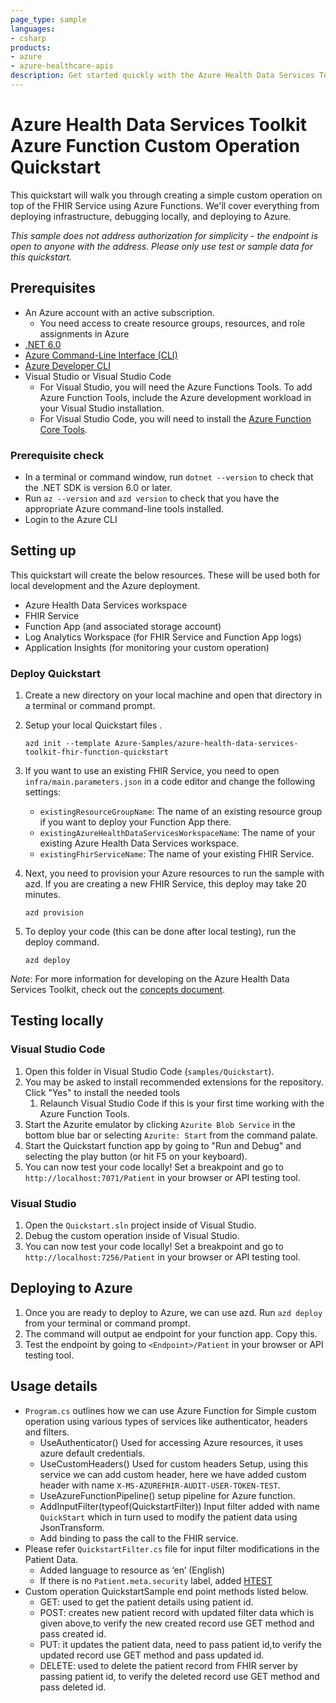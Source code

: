 ```yaml
---
page_type: sample
languages:
- csharp
products:
- azure
- azure-healthcare-apis
description: Get started quickly with the Azure Health Data Services Toolkit on Azure Functions
---
```

# Azure Health Data Services Toolkit Azure Function Custom Operation Quickstart

This quickstart will walk you through creating a simple custom operation on top of the FHIR Service using Azure Functions. We'll cover everything from deploying infrastructure, debugging locally, and deploying to Azure.

*This sample does not address authorization for simplicity - the endpoint is open to anyone with the address. Please only use test or sample data for this quickstart.*

## Prerequisites

- An Azure account with an active subscription.
  - You need access to create resource groups, resources, and role assignments in Azure
- [.NET 6.0](https://dotnet.microsoft.com/download)
- [Azure Command-Line Interface (CLI)](https://docs.microsoft.com/cli/azure/install-azure-cli)
- [Azure Developer CLI](https://docs.microsoft.com/azure/developer/azure-developer-cli/get-started?tabs=bare-metal%2Cwindows&pivots=programming-language-csharp#prerequisites)
- Visual Studio or Visual Studio Code
  - For Visual Studio, you will need the Azure Functions Tools. To add Azure Function Tools, include the Azure development workload in your Visual Studio installation.
  - For Visual Studio Code, you will need to install the [Azure Function Core Tools](https://docs.microsoft.com/azure/azure-functions/functions-run-local?tabs=v4%2Cwindows%2Ccsharp%2Cportal%2Cbash#install-the-azure-functions-core-tools).

### Prerequisite check

- In a terminal or command window, run `dotnet --version` to check that the .NET SDK is version 6.0 or later.
- Run `az --version` and `azd version` to check that you have the appropriate Azure command-line tools installed.
- Login to the Azure CLI

## Setting up

This quickstart will create the below resources. These will be used both for local development and the Azure deployment.

- Azure Health Data Services workspace
- FHIR Service
- Function App (and associated storage account)
- Log Analytics Workspace (for FHIR Service and Function App logs)
- Application Insights (for monitoring your custom operation)

### Deploy Quickstart

1. Create a new directory on your local machine and open that directory in a terminal or command prompt.
2. Setup your local Quickstart files .

    ```dotnetcli
    azd init --template Azure-Samples/azure-health-data-services-toolkit-fhir-function-quickstart
    ```

3. If you want to use an existing FHIR Service, you need to open `infra/main.parameters.json` in a code editor and change the following settings:

    - `existingResourceGroupName`: The name of an existing resource group if you want to deploy your Function App there.
    - `existingAzureHealthDataServicesWorkspaceName`: The name of your existing Azure Health Data Services workspace.
    - `existingFhirServiceName`: The name of your existing FHIR Service.

4. Next, you need to provision your Azure resources to run the sample with azd. If you are creating a new FHIR Service, this deploy may take 20 minutes.

    ```dotnetcli
    azd provision
    ```

5. To deploy your code (this can be done after local testing), run the deploy command.

    ```dotnetcli
    azd deploy
    ```

*Note*: For more information for developing on the Azure Health Data Services Toolkit, check out the [concepts document](https://github.com/microsoft/azure-health-data-services-toolkit/blob/main/docs/concepts.md).

## Testing locally

### Visual Studio Code

1. Open this folder in Visual Studio Code (`samples/Quickstart`).
2. You may be asked to install recommended extensions for the repository. Click "Yes" to install the needed tools
    1. Relaunch Visual Studio Code if this is your first time working with the Azure Function Tools.
3. Start the Azurite emulator by clicking `Azurite Blob Service` in the bottom blue bar or selecting `Azurite: Start` from the command palate.
4. Start the Quickstart function app by going to "Run and Debug" and selecting the play button (or hit F5 on your keyboard).
5. You can now test your code locally! Set a breakpoint and go to `http://localhost:7071/Patient` in your browser or API testing tool.

### Visual Studio

1. Open the `Quickstart.sln` project inside of Visual Studio.
2. Debug the custom operation inside of Visual Studio.
3. You can now test your code locally! Set a breakpoint and go to `http://localhost:7256/Patient` in your browser or API testing tool.

## Deploying to Azure

1. Once you are ready to deploy to Azure, we can use azd. Run `azd deploy` from your terminal or command prompt.
2. The command will output ae endpoint for your function app. Copy this.
3. Test the endpoint by going to `<Endpoint>/Patient` in your browser or API testing tool.

## Usage details

- `Program.cs` outlines how we can use Azure Function for Simple custom operation using various types of services like authenticator, headers and filters.
  - UseAuthenticator() Used for accessing Azure resources, it uses azure default credentials.
  - UseCustomHeaders()  Used  for custom headers Setup, using this service we can add custom header, here we have added custom header with name `X-MS-AZUREFHIR-AUDIT-USER-TOKEN-TEST`.
  - UseAzureFunctionPipeline() setup pipeline for Azure function.
  - AddInputFilter(typeof(QuickstartFilter)) Input filter added with name `QuickStart` which in turn used to modify the patient data using JsonTransform.
  - Add binding to pass the call to the FHIR service.
- Please refer `QuickstartFilter.cs` file for input filter modifications in the Patient Data.
  - Added language to resource as ‘en’ (English)
  - If there is no `Patient.meta.security` label, added [HTEST](https://www.hl7.org/fhir/resource-definitions.html#Meta.security)
- Custom operation QuickstartSample end point methods listed below.
  - GET: used to get the patient details using patient id.
  - POST: creates new patient record with updated filter data which is given above,to verify the new created record use GET method and pass created id.
  - PUT: it updates the patient data, need to pass patient id,to verify the updated record use GET method and pass updated id.
  - DELETE: used to delete the patient record from FHIR server by passing patient id, to verify the deleted record use GET method and pass deleted id.
